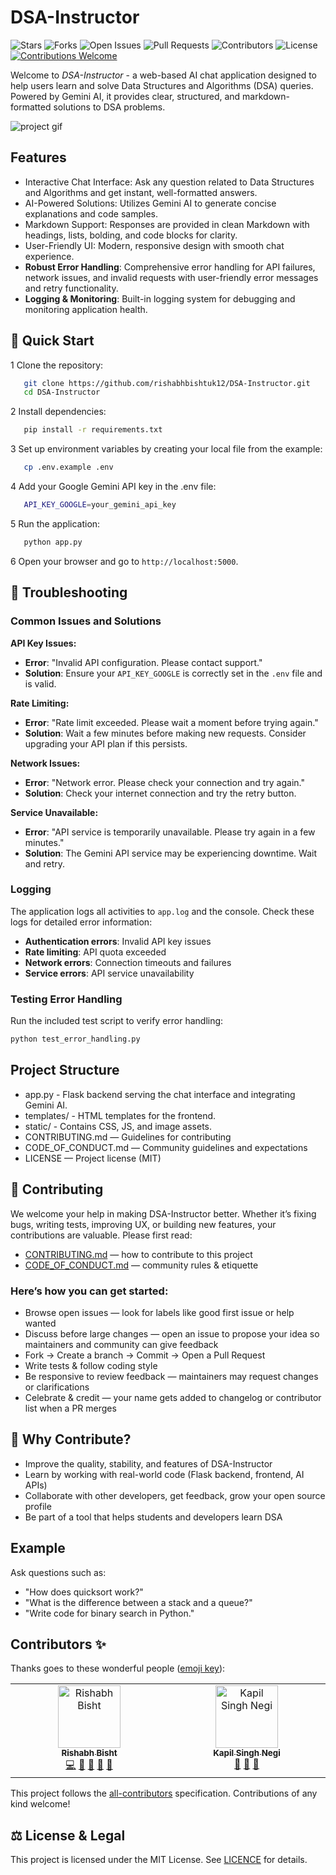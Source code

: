 # DSA-Instructor

<p>
  <img src="https://img.shields.io/github/stars/rishabhbishtuk12/DSA-Instructor?style=for-the-badge" alt="Stars">
  <img src="https://img.shields.io/github/forks/rishabhbishtuk12/DSA-Instructor?style=for-the-badge" alt="Forks">
  <img src="https://img.shields.io/github/issues/rishabhbishtuk12/DSA-Instructor?style=for-the-badge" alt="Open Issues">
  <img src="https://img.shields.io/github/issues-pr/rishabhbishtuk12/DSA-Instructor?style=for-the-badge" alt="Pull Requests">
  <img src="https://img.shields.io/github/contributors/rishabhbishtuk12/DSA-Instructor?style=for-the-badge" alt="Contributors">
  <img src="https://img.shields.io/github/license/rishabhbishtuk12/DSA-Instructor?style=for-the-badge" alt="License">
  <a href="https://github.com/rishabhbishtuk12/DSA-Instructor/graphs/contributors">
    <img src="https://img.shields.io/badge/Contributions-Welcome-2ea44f?style=for-the-badge" alt="Contributions Welcome">
  </a>
</p>

Welcome to _DSA-Instructor_ - a web-based AI chat application designed to help users learn and solve Data Structures and Algorithms (DSA) queries. Powered by Gemini AI, it provides clear, structured, and markdown-formatted solutions to DSA problems.

![project gif](assets/dsa.gif)

## Features

- Interactive Chat Interface: Ask any question related to Data Structures and Algorithms and get instant, well-formatted answers.
- AI-Powered Solutions: Utilizes Gemini AI to generate concise explanations and code samples.
- Markdown Support: Responses are provided in clean Markdown with headings, lists, bolding, and code blocks for clarity.
- User-Friendly UI: Modern, responsive design with smooth chat experience.
- **Robust Error Handling**: Comprehensive error handling for API failures, network issues, and invalid requests with user-friendly error messages and retry functionality.
- **Logging & Monitoring**: Built-in logging system for debugging and monitoring application health.

## 🚀 Quick Start

1 Clone the repository:

```bash
   git clone https://github.com/rishabhbishtuk12/DSA-Instructor.git
   cd DSA-Instructor
```

2 Install dependencies:

```bash
   pip install -r requirements.txt
```

3 Set up environment variables by creating your local file from the example:

```bash
   cp .env.example .env
```

4 Add your Google Gemini API key in the .env file:

```bash
   API_KEY_GOOGLE=your_gemini_api_key
```

5 Run the application:

```bash
   python app.py
```

6 Open your browser and go to `http://localhost:5000`.

## 🔧 Troubleshooting

### Common Issues and Solutions

**API Key Issues:**
- **Error**: "Invalid API configuration. Please contact support."
- **Solution**: Ensure your `API_KEY_GOOGLE` is correctly set in the `.env` file and is valid.

**Rate Limiting:**
- **Error**: "Rate limit exceeded. Please wait a moment before trying again."
- **Solution**: Wait a few minutes before making new requests. Consider upgrading your API plan if this persists.

**Network Issues:**
- **Error**: "Network error. Please check your connection and try again."
- **Solution**: Check your internet connection and try the retry button.

**Service Unavailable:**
- **Error**: "API service is temporarily unavailable. Please try again in a few minutes."
- **Solution**: The Gemini API service may be experiencing downtime. Wait and retry.

### Logging

The application logs all activities to `app.log` and the console. Check these logs for detailed error information:
- **Authentication errors**: Invalid API key issues
- **Rate limiting**: API quota exceeded
- **Network errors**: Connection timeouts and failures
- **Service errors**: API service unavailability

### Testing Error Handling

Run the included test script to verify error handling:
```bash
python test_error_handling.py
```

## Project Structure

- app.py - Flask backend serving the chat interface and integrating Gemini AI.
- templates/ - HTML templates for the frontend.
- static/ - Contains CSS, JS, and image assets.
- CONTRIBUTING.md — Guidelines for contributing
- CODE_OF_CONDUCT.md — Community guidelines and expectations
- LICENSE — Project license (MIT)

## 🌱 Contributing

We welcome your help in making DSA-Instructor better. Whether it’s fixing bugs, writing tests, improving UX, or building new features, your contributions are valuable.
Please first read:

- [CONTRIBUTING.md](./CONTRIBUTING.md) — how to contribute to this project
- [CODE_OF_CONDUCT.md](./CODE_OF_CONDUCT.md) — community rules & etiquette

### Here’s how you can get started:

- Browse open issues — look for labels like good first issue or help wanted
- Discuss before large changes — open an issue to propose your idea so maintainers and community can give feedback
- Fork → Create a branch → Commit → Open a Pull Request
- Write tests & follow coding style
- Be responsive to review feedback — maintainers may request changes or clarifications
- Celebrate & credit — your name gets added to changelog or contributor list when a PR merges

## 🎯 Why Contribute?

- Improve the quality, stability, and features of DSA-Instructor
- Learn by working with real-world code (Flask backend, frontend, AI APIs)
- Collaborate with other developers, get feedback, grow your open source profile
- Be part of a tool that helps students and developers learn DSA

## Example

Ask questions such as:

- "How does quicksort work?"
- "What is the difference between a stack and a queue?"
- "Write code for binary search in Python."

## Contributors ✨

Thanks goes to these wonderful people ([emoji key](https://allcontributors.org/docs/en/emoji-key)):

<!-- ALL-CONTRIBUTORS-LIST:START - Do not remove or modify this section -->
<!-- prettier-ignore-start -->
<!-- markdownlint-disable -->
<table>
  <tbody>
    <tr>
      <td align="center" valign="top" width="14.28%"><a href="https://github.com/rishabhbishtuk12"><img src="https://avatars.githubusercontent.com/u/224134759?v=4?s=100" width="100px;" alt="Rishabh Bisht"/><br /><sub><b>Rishabh Bisht</b></sub></a><br /><a href="https://github.com/rishabhbishtuk12/DSA-Instructor/commits?author=rishabhbishtuk12" title="Code">💻</a> <a href="https://github.com/rishabhbishtuk12/DSA-Instructor/issues?q=author%3Arishabhbishtuk12" title="Bug reports">🐛</a> <a href="#ideas-rishabhbishtuk12" title="Ideas, Planning, & Feedback">🤔</a> <a href="#maintenance-rishabhbishtuk12" title="Maintenance">🚧</a> <a href="https://github.com/rishabhbishtuk12/DSA-Instructor/pulls?q=is%3Apr+reviewed-by%3Arishabhbishtuk12" title="Reviewed Pull Requests">👀</a></td>
      <td align="center" valign="top" width="14.28%"><a href="https://github.com/kapilsinghnegi"><img src="https://avatars.githubusercontent.com/u/124447041?v=4?s=100" width="100px;" alt="Kapil Singh Negi "/><br /><sub><b>Kapil Singh Negi </b></sub></a><br /><a href="#ideas-kapilsinghnegi" title="Ideas, Planning, & Feedback">🤔</a> <a href="#projectManagement-kapilsinghnegi" title="Project Management">📆</a> <a href="https://github.com/rishabhbishtuk12/DSA-Instructor/pulls?q=is%3Apr+reviewed-by%3Akapilsinghnegi" title="Reviewed Pull Requests">👀</a></td>
    </tr>
  </tbody>
</table>

<!-- markdownlint-restore -->
<!-- prettier-ignore-end -->

<!-- ALL-CONTRIBUTORS-LIST:END -->

This project follows the [all-contributors](https://github.com/all-contributors/all-contributors) specification. Contributions of any kind welcome!

## ⚖ License & Legal

This project is licensed under the MIT License. See [LICENCE](./LICENSE) for details.
